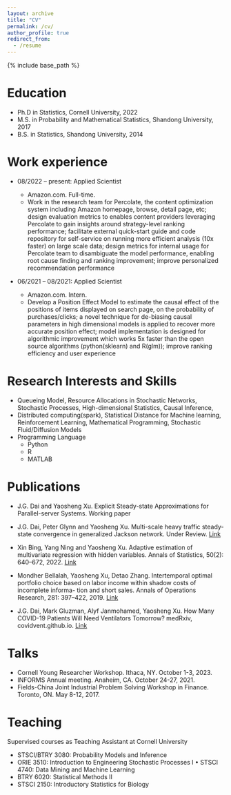 ```yaml
---
layout: archive
title: "CV"
permalink: /cv/
author_profile: true
redirect_from:
  - /resume
---
```


{% include base_path %}

Education
======
* Ph.D in Statistics, Cornell University, 2022
* M.S. in Probability and Mathematical Statistics, Shandong University, 2017
* B.S. in Statistics, Shandong University, 2014

Work experience
======
* 08/2022 – present: Applied Scientist
  * Amazon.com. Full-time.
  * Work in the research team for Percolate, the content optimization system including Amazon homepage,
browse, detail page, etc; design evaluation metrics to enables content providers leveraging Percolate to gain insights around strategy-level ranking performance; facilitate external quick-start guide and code repository for self-service on running more efficient analysis (10x faster) on large scale data; design metrics for internal usage for Percolate team to disambiguate the model performance, enabling root cause finding and ranking improvement; improve personalized recommendation performance

* 06/2021 – 08/2021: Applied Scientist 
  * Amazon.com. Intern.
  * Develop a Position Effect Model to estimate the causal effect of the positions of items displayed on search page, on the probability of purchases/clicks; a novel technique for de-biasing causal parameters in high dimensional models is applied to recover more accurate position effect; model implementation is designed for algorithmic improvement which works 5x faster than the open source algorithms (python(sklearn) and R(glm)); improve ranking efficiency and user experience
  
Research Interests and Skills
======
* Queueing Model, Resource Allocations in Stochastic Networks, Stochastic Processes, High-dimensional Statistics, Causal Inference,
* Distributed computing(spark), Statistical Distance for Machine learning, Reinforcement Learning, Mathematical Programming, Stochastic Fluid/Diffusion Models
* Programming Language
  * Python
  * R
  * MATLAB

Publications
======
* J.G. Dai and Yaosheng Xu.
Explicit Steady-state Approximations for Parallel-server Systems. Working paper

* J.G. Dai, Peter Glynn and Yaosheng Xu.
Multi-scale heavy traffic steady-state convergence in generalized Jackson network. Under Review. [Link](https://arxiv.org/abs/2304.01499)

* Xin Bing, Yang Ning and Yaosheng Xu.
Adaptive estimation of multivariate regression with hidden variables. Annals of Statistics, 50(2): 640–672, 2022. [Link](https://projecteuclid.org/journals/annals-of-statistics/volume-50/issue-2/Adaptive-estimation-in-multivariate-response-regression-with-hidden-variables/10.1214/21-AOS2059.short)

* Mondher Bellalah, Yaosheng Xu, Detao Zhang.
Intertemporal optimal portfolio choice based on labor income within shadow costs of incomplete informa- tion and short sales.
Annals of Operations Research, 281: 397–422, 2019. [Link](https://link.springer.com/article/10.1007/s10479-018-2901-4)

* J.G. Dai, Mark Gluzman, Alyf Janmohamed, Yaosheng Xu. How Many COVID-19 Patients Will Need Ventilators Tomorrow? medRxiv, covidvent.github.io. [Link](https://www.medrxiv.org/content/10.1101/2020.05.18.20105783v2.full)

  
Talks
======

* Cornell Young Researcher Workshop. Ithaca, NY. October 1-3, 2023.
* INFORMS Annual meeting. Anaheim, CA. October 24-27, 2021.
* Fields-China Joint Industrial Problem Solving Workshop in Finance. Toronto, ON. May 8-12, 2017.
  
Teaching
======
Supervised courses as Teaching Assistant at Cornell University
* STSCI/BTRY 3080: Probability Models and Inference
* ORIE 3510: Introduction to Engineering Stochastic Processes I • STSCI 4740: Data Mining and Machine Learning
* BTRY 6020: Statistical Methods II
* STSCI 2150: Introductory Statistics for Biology
  

